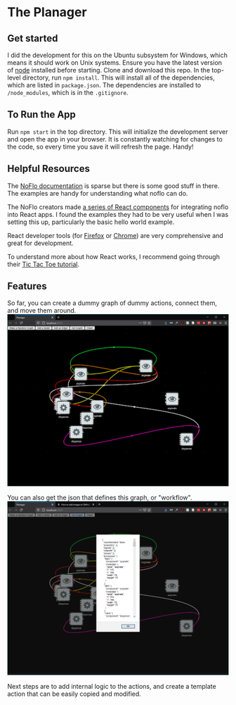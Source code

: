 # The Planager

## Get started
I did the development for this on the Ubuntu subsystem for Windows, which means it should work on Unix systems. Ensure you have the latest version of [node](https://nodejs.org/en/) installed before starting. Clone and download this repo. In the top-level directory, run `npm install`. This will install all of the dependencies, which are listed in `package.json`. The dependencies are installed to `/node_modules`, which is in the `.gitignore`.

## To Run the App
Run `npm start` in the top directory. This will initialize the development server and open the app in your browser. It is constantly watching for changes to the code, so every time you save it will refresh the page. Handy!

## Helpful Resources

The [NoFlo documentation](https://noflojs.org/) is sparse but there is some good stuff in there. The examples are handy for understanding what noflo can do.

The NoFlo creators made [a series of React components](https://github.com/flowhub/the-graph) for integrating noflo into React apps. I found the examples they had to be very useful when I was setting this up, particularly the basic hello world example.

React developer tools (for [Firefox](https://addons.mozilla.org/en-US/firefox/addon/react-devtools/) or [Chrome](https://chrome.google.com/webstore/detail/react-developer-tools/fmkadmapgofadopljbjfkapdkoienihi)) are very comprehensive and great for development.

To understand more about how React works, I recommend going through their [Tic Tac Toe tutorial](https://reactjs.org/tutorial/tutorial.html).

## Features

So far, you can create a dummy graph of dummy actions, connect them, and move them around.
![graph](pics/graph.png)

 You can also get the json that defines this graph, or "workflow".
![graph json](pics/graph_json.png)

Next steps are to add internal logic to the actions, and create a template action that can be easily copied and modified.